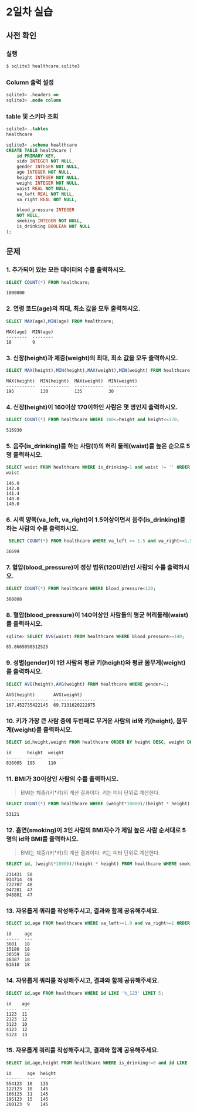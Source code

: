 # 2일차 실습

## 사전 확인

### 실행

```bash
$ sqlite3 healthcare.sqlite3 
```

### Column 출력 설정

```sql
sqlite3> .headers on 
sqlite3> .mode column
```

### table 및 스키마 조회

```sql
sqlite3> .tables
healthcare

sqlite3> .schema healthcare
CREATE TABLE healthcare (
    id PRIMARY KEY,        
    sido INTEGER NOT NULL, 
    gender INTEGER NOT NULL,
    age INTEGER NOT NULL,  
    height INTEGER NOT NULL,
    weight INTEGER NOT NULL,
    waist REAL NOT NULL,   
    va_left REAL NOT NULL, 
    va_right REAL NOT NULL,

    blood_pressure INTEGER 
    NOT NULL,
    smoking INTEGER NOT NULL,
    is_drinking BOOLEAN NOT NULL
);
```

## 문제

### 1. 추가되어 있는 모든 데이터의 수를 출력하시오.

```sql
SELECT COUNT(*) FROM healthcare;
```

```
1000000
```

### 2. 연령 코드(age)의 최대, 최소 값을 모두 출력하시오. 

```sql
SELECT MAX(age),MIN(age) FROM healthcare;
```

```
MAX(age)  MIN(age)
--------  --------
18        9
```

### 3. 신장(height)과 체중(weight)의 최대, 최소 값을 모두 출력하시오.

```sql
SELECT MAX(height),MIN(height),MAX(weight),MIN(weight) FROM healthcare;
```

```
MAX(height)  MIN(height)  MAX(weight)  MIN(weight)
-----------  -----------  -----------  -----------
195          130          135          30
```

### 4. 신장(height)이 160이상 170이하인 사람은 몇 명인지 출력하시오.

```sql
SELECT COUNT(*) FROM healthcare WHERE 160<=height and height<=170;
```

```
516930
```

### 5. 음주(is_drinking)를 하는 사람(1)의 허리 둘레(waist)를 높은 순으로 5명 출력하시오. 

```sql
SELECT waist FROM healthcare WHERE is_drinking=1 and waist != '' ORDER BY waist DESC LIMIT 5;
waist
```

```
146.0
142.0
141.4
140.0
140.0
```

### 6. 시력 양쪽(va_left, va_right)이 1.5이상이면서 음주(is_drinking)를 하는 사람의 수를 출력하시오.

```sql
 SELECT COUNT(*) FROM healthcare WHERE va_left >= 1.5 and va_right>=1.5 and is_drinking !=0;
```

```
36699
```

### 7. 혈압(blood_pressure)이 정상 범위(120미만)인 사람의 수를 출력하시오.

```sql
SELECT COUNT(*) FROM healthcare WHERE blood_pressure<120;
```

```
360808
```

### 8. 혈압(blood_pressure)이 140이상인 사람들의 평균 허리둘레(waist)를 출력하시오.

```sql
sqlite> SELECT AVG(waist) FROM healthcare WHERE blood_pressure>=140;
```

```
85.8665098512525
```

### 9. 성별(gender)이 1인 사람의 평균 키(height)와 평균 몸무게(weight)를 출력하시오.

```sql
SELECT AVG(height),AVG(weight) FROM healthcare WHERE gender=1;
```

```
AVG(height)       AVG(weight)
----------------  ----------------
167.452735422145  69.7131620222875
```

### 10. 키가 가장 큰 사람 중에 두번째로 무거운 사람의 id와 키(height), 몸무게(weight)를 출력하시오.

```sql
SELECT id,height,weight FROM healthcare ORDER BY height DESC, weight DESC LIMIT 1 OFFSET 1;
```

```
id      height  weight
------  ------  ------
836005  195     110
```

### 11. BMI가 30이상인 사람의 수를 출력하시오. 

> BMI는 체중/(키*키)의 계산 결과이다. 
> 키는 미터 단위로 계산한다.

```sql
SELECT COUNT(*) FROM healthcare WHERE (weight*10000)/(height * height) >=30;
```

```
53121
```

### 12. 흡연(smoking)이 3인 사람의 BMI지수가 제일 높은 사람 순서대로 5명의 id와 BMI를 출력하시오.

> BMI는 체중/(키*키)의 계산 결과이다. 
> 키는 미터 단위로 계산한다.

```sql
SELECT id, (weight*10000)/(height * height) FROM healthcare WHERE smoking=3 ORDER BY (weight*10000)/(height * height) DESC LIMIT 5;
```

```
231431  50
934714  49
722707  48
947281  47
948801  47
```

### 13. 자유롭게 쿼리를 작성해주시고, 결과와 함께 공유해주세요.

```sql
SELECT id,age FROM healthcare WHERE va_left>=1.0 and va_right>=1 ORDER BY age DESC LIMIT 5;
```

```
id     age
-----  ---
3601   18
15180  18
30559  18
38387  18
61610  18
```

### 14. 자유롭게 쿼리를 작성해주시고, 결과와 함께 공유해주세요.

```sql
SELECT id,age FROM healthcare WHERE id LIKE '%_123' LIMIT 5;
```

```
id    age
----  ---
1123  11
2123  12
3123  10
4123  12
5123  13
```

### 15. 자유롭게 쿼리를 작성해주시고, 결과와 함께 공유해주세요.

```sql
SELECT id,age,height FROM healthcare WHERE is_drinking!=0 and id LIKE '%_123' ORDER BY height LIMIT 5;
```

```
id      age  height
------  ---  ------
554123  10   135
122123  10   145
166123  11   145
195123  15   145
200123  9    145
```